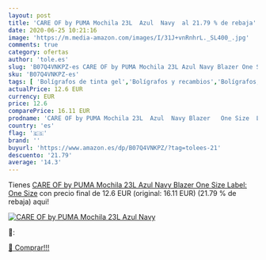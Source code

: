 ```yaml
---
layout: post
title: 'CARE OF by PUMA Mochila 23L  Azul  Navy  al 21.79 % de rebaja'
date: 2020-06-25 10:21:16
image: 'https://m.media-amazon.com/images/I/31J+vnRnhrL._SL400_.jpg'
comments: true
category: ofertas
author: 'tole.es'
slug: 'B07Q4VNKPZ-es CARE OF by PUMA Mochila 23L Azul Navy Blazer One Size...'
sku: 'B07Q4VNKPZ-es'
tags: [ 'Bolígrafos de tinta gel','Bolígrafos y recambios','Bolígrafos, lápices y útiles de escritura','Oficina y papelería','Recambios para bolígrafos y plumas','mochila', ]
actualPrice: 12.6 EUR
currency: EUR
price: 12.6
comparePrice: 16.11 EUR
prodname: 'CARE OF by PUMA Mochila 23L  Azul  Navy Blazer   One Size  Label: One Size'
country: 'es'
flag: '🇪🇸'
brand: ''
buyurl: 'https://www.amazon.es/dp/B07Q4VNKPZ/?tag=tolees-21'
descuento: '21.79'
average: '14.3'
---
```


Tienes [CARE OF by PUMA Mochila 23L  Azul  Navy Blazer   One Size  Label: One Size](https://www.amazon.es/dp/B07Q4VNKPZ/?tag=tolees-21) con precio final de  12.6 EUR (original: 16.11 EUR) (21.79 %  de rebaja) aqui!

[![CARE OF by PUMA Mochila 23L  Azul  Navy ](https://m.media-amazon.com/images/I/31J+vnRnhrL._SL400_.jpg)](https://www.amazon.es/dp/B07Q4VNKPZ/?tag=tolees-21)

🔎:


[🛒 Comprar!!!](https://www.amazon.es/dp/B07Q4VNKPZ/?tag=tolees-21)
